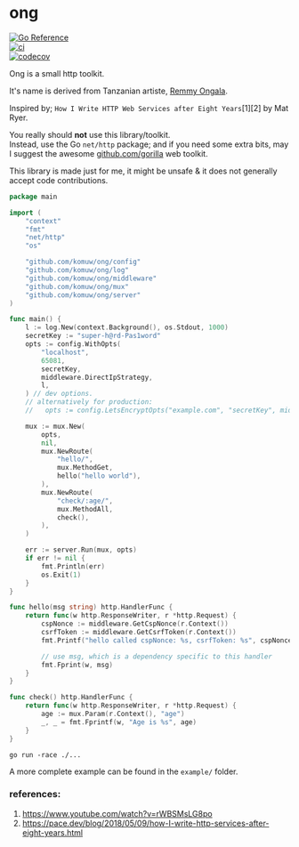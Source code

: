 # ong

[![Go Reference](https://pkg.go.dev/badge/github.com/komuw/ong.svg)](https://pkg.go.dev/github.com/komuw/ong)     
[![ci](https://github.com/komuw/ong/workflows/ong%20ci/badge.svg)](https://github.com/komuw/ong/actions)     
[![codecov](https://codecov.io/gh/komuw/ong/branch/main/graph/badge.svg?token=KMX47WCNK0)](https://codecov.io/gh/komuw/ong)     


Ong is a small http toolkit. 

It's name is derived from Tanzanian artiste, [Remmy Ongala](https://en.wikipedia.org/wiki/Remmy_Ongala).


Inspired by; `How I Write HTTP Web Services after Eight Years`[1][2] by Mat Ryer.    


You really should **not** use this library/toolkit.    
Instead, use the Go `net/http` package; and if you need some extra bits, may I suggest the awesome [github.com/gorilla](https://github.com/gorilla) web toolkit.    


This library is made just for me, it might be unsafe & it does not generally accept code contributions.       


```go
package main

import (
	"context"
	"fmt"
	"net/http"
	"os"

	"github.com/komuw/ong/config"
	"github.com/komuw/ong/log"
	"github.com/komuw/ong/middleware"
	"github.com/komuw/ong/mux"
	"github.com/komuw/ong/server"
)

func main() {
	l := log.New(context.Background(), os.Stdout, 1000)
	secretKey := "super-h@rd-Pas1word"
	opts := config.WithOpts(
		"localhost",
		65081,
		secretKey,
		middleware.DirectIpStrategy,
		l,
	) // dev options.
	// alternatively for production:
	//   opts := config.LetsEncryptOpts("example.com", "secretKey", middleware.DirectIpStrategy, l, "hey@example.com")

	mux := mux.New(
		opts,
		nil,
		mux.NewRoute(
			"hello/",
			mux.MethodGet,
			hello("hello world"),
		),
		mux.NewRoute(
			"check/:age/",
			mux.MethodAll,
			check(),
		),
	)

	err := server.Run(mux, opts)
	if err != nil {
		fmt.Println(err)
		os.Exit(1)
	}
}

func hello(msg string) http.HandlerFunc {
	return func(w http.ResponseWriter, r *http.Request) {
		cspNonce := middleware.GetCspNonce(r.Context())
		csrfToken := middleware.GetCsrfToken(r.Context())
		fmt.Printf("hello called cspNonce: %s, csrfToken: %s", cspNonce, csrfToken)

		// use msg, which is a dependency specific to this handler
		fmt.Fprint(w, msg)
	}
}

func check() http.HandlerFunc {
	return func(w http.ResponseWriter, r *http.Request) {
		age := mux.Param(r.Context(), "age")
		_, _ = fmt.Fprintf(w, "Age is %s", age)
	}
}
```

`go run -race ./...`       

A more complete example can be found in the `example/` folder.      



### references:
1. https://www.youtube.com/watch?v=rWBSMsLG8po     
2. https://pace.dev/blog/2018/05/09/how-I-write-http-services-after-eight-years.html     
